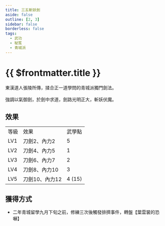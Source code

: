 ```yaml
---
title: 三五斬妖劍
aside: false
outline: [2, 3]
sidebar: false
borderless: false
tags:
  - 武功
  - 秘笈
  - 青城派
---
```


# {{ $frontmatter.title }}

<BookItemIcon :size="`medium`" :needLink="false" :no="2009" :style="'float: right;'" />

東漢道人張陵所傳，揉合正一道學問的青城派獨門劍法。
<br><br>
強調以氣御劍，於劍中求道，劍路光明正大，斬妖伏魔。
<br clear="all" />

## 效果

<table>
    <tr>
        <td>等級</td>
        <td>效果</td>
        <td>武學點</td>
    </tr>
    <tr>
        <td>LV1</td>
        <td>刀劍2、內力2</td>
        <td>5</td>
    </tr>
    <tr>
        <td>LV2</td>
        <td>刀劍4、內力5</td>
        <td>1</td>
    </tr>
    <tr>
        <td>LV3</td>
        <td>刀劍6、內力7</td>
        <td>2</td>
    </tr>
    <tr>
        <td>LV4</td>
        <td>刀劍8、內力10</td>
        <td>3</td>
    </tr>
    <tr>
        <td>LV5</td>
        <td>刀劍10、內力12</td>
        <td>4 (15)</td>
    </tr>
</table>

## 獲得方式

- 二年青城留學九月下旬之前，修練三次後觸發排擠事件，轉盤【葉雲裳的恐嚇】


